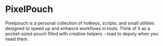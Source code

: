 # PixelPouch
Pixelpouch is a personal collection of hotkeys, scripts, and small utilities designed to speed up and enhance workflows in tools. Think of it as a pocket-sized pouch filled with creative helpers - read to depoly when you need them.